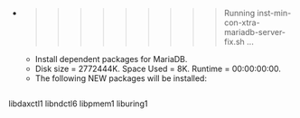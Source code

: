 * >>>>>>>>> Running inst-min-con-xtra-mariadb-server-fix.sh ...
  * Install dependent packages for MariaDB.
  * Disk size = 2772444K. Space Used = 8K. Runtime = 00:00:00:00.
  * The following NEW packages will be installed:
  ```bash
libdaxctl1 libndctl6 libpmem1 liburing1
  ```
